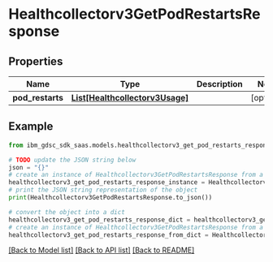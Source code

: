 # Healthcollectorv3GetPodRestartsResponse


## Properties

Name | Type | Description | Notes
------------ | ------------- | ------------- | -------------
**pod_restarts** | [**List[Healthcollectorv3Usage]**](Healthcollectorv3Usage.md) |  | [optional] 

## Example

```python
from ibm_gdsc_sdk_saas.models.healthcollectorv3_get_pod_restarts_response import Healthcollectorv3GetPodRestartsResponse

# TODO update the JSON string below
json = "{}"
# create an instance of Healthcollectorv3GetPodRestartsResponse from a JSON string
healthcollectorv3_get_pod_restarts_response_instance = Healthcollectorv3GetPodRestartsResponse.from_json(json)
# print the JSON string representation of the object
print(Healthcollectorv3GetPodRestartsResponse.to_json())

# convert the object into a dict
healthcollectorv3_get_pod_restarts_response_dict = healthcollectorv3_get_pod_restarts_response_instance.to_dict()
# create an instance of Healthcollectorv3GetPodRestartsResponse from a dict
healthcollectorv3_get_pod_restarts_response_from_dict = Healthcollectorv3GetPodRestartsResponse.from_dict(healthcollectorv3_get_pod_restarts_response_dict)
```
[[Back to Model list]](../README.md#documentation-for-models) [[Back to API list]](../README.md#documentation-for-api-endpoints) [[Back to README]](../README.md)


